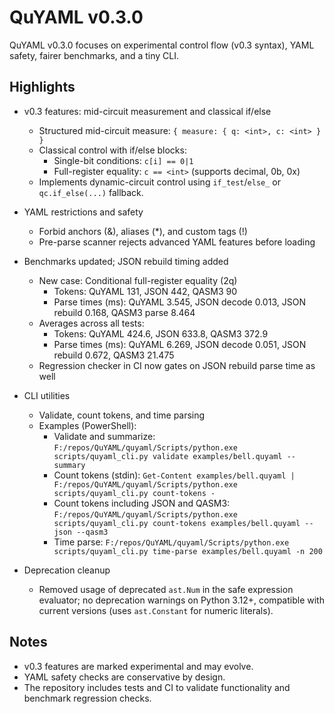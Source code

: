 # QuYAML v0.3.0

QuYAML v0.3.0 focuses on experimental control flow (v0.3 syntax), YAML safety, fairer benchmarks, and a tiny CLI.

## Highlights

- v0.3 features: mid-circuit measurement and classical if/else
  - Structured mid-circuit measure: `{ measure: { q: <int>, c: <int> } }`
  - Classical control with if/else blocks:
    - Single-bit conditions: `c[i] == 0|1`
    - Full-register equality: `c == <int>` (supports decimal, 0b, 0x)
  - Implements dynamic-circuit control using `if_test`/`else_` or `qc.if_else(...)` fallback.

- YAML restrictions and safety
  - Forbid anchors (&), aliases (*), and custom tags (!)
  - Pre-parse scanner rejects advanced YAML features before loading

- Benchmarks updated; JSON rebuild timing added
  - New case: Conditional full-register equality (2q)
    - Tokens: QuYAML 131, JSON 442, QASM3 90
    - Parse times (ms): QuYAML 3.545, JSON decode 0.013, JSON rebuild 0.168, QASM3 parse 8.464
  - Averages across all tests:
    - Tokens: QuYAML 424.6, JSON 633.8, QASM3 372.9
    - Parse times (ms): QuYAML 6.269, JSON decode 0.051, JSON rebuild 0.672, QASM3 21.475
  - Regression checker in CI now gates on JSON rebuild parse time as well

- CLI utilities
  - Validate, count tokens, and time parsing
  - Examples (PowerShell):
    - Validate and summarize:
      `F:/repos/QuYAML/quyaml/Scripts/python.exe scripts/quyaml_cli.py validate examples/bell.quyaml --summary`
    - Count tokens (stdin):
      `Get-Content examples/bell.quyaml | F:/repos/QuYAML/quyaml/Scripts/python.exe scripts/quyaml_cli.py count-tokens -`
    - Count tokens including JSON and QASM3:
      `F:/repos/QuYAML/quyaml/Scripts/python.exe scripts/quyaml_cli.py count-tokens examples/bell.quyaml --json --qasm3`
    - Time parse:
      `F:/repos/QuYAML/quyaml/Scripts/python.exe scripts/quyaml_cli.py time-parse examples/bell.quyaml -n 200`

- Deprecation cleanup
  - Removed usage of deprecated `ast.Num` in the safe expression evaluator; no deprecation warnings on Python 3.12+, compatible with current versions (uses `ast.Constant` for numeric literals).

## Notes

- v0.3 features are marked experimental and may evolve.
- YAML safety checks are conservative by design.
- The repository includes tests and CI to validate functionality and benchmark regression checks.
